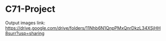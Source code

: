 # C71-Project

Output images link: https://drive.google.com/drive/folders/11Nhb6N1QnpPMxQnrDkzL34XSjHH8surr?usp=sharing
